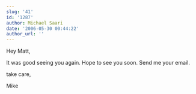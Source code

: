 ```yaml
---
slug: '41'
id: '1287'
author: Michael Saari
date: '2006-05-30 00:44:22'
author_url: ''
---
```

Hey Matt,

It was good seeing you again.  Hope to see you soon.  Send me your email.  

take care,

Mike
